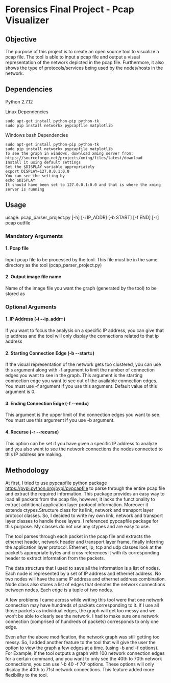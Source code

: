 # Forensics Final Project - Pcap Visualizer

## Objective

The purpose of this project is to create an open source tool to visualize a pcap file.
The tool is able to input a pcap file and output a visual representation of the network depicted in the pcap file.
Furthermore, it also shows the type of protocols/services being used by the nodes/hosts in the network.

## Dependencies

Python 2.7.12

Linux Dependencies

    sudo apt-get install python-pip python-tk
    sudo pip install networkx pypcapfile matplotlib

Windows bash Dependencies

    sudo apt-get install python-pip python-tk
    sudo pip install networkx pypcapfile matplotlib
    To see the graph in windows, download xming server from:
    https://sourceforge.net/projects/xming/files/latest/download
    Install it using default settings
    Set the $DISPLAY variable appropriately	
    export DISPLAY=127.0.0.1:0.0
    You can see the setting by
    echo $DISPLAY
    It should have been set to 127.0.0.1:0.0 and that is where the xming server is running

## Usage

usage: pcap_parser_project.py [-h] [-i IP_ADDR] [-b START] [-f END] [-r] pcap outfile

### Mandatory Arguments

#### 1. Pcap file
Input pcap file to be processed by the tool. This file must be in the same directory as the tool (pcap_parser_project.py)
#### 2. Output image file name
Name of the image file you want the graph (generated by the tool) to be stored as
### Optional Arguments

#### 1. IP Address (-i <ip address> --ip_addr=<ip address>)
If you want to focus the analysis on a specific IP address, you can give that ip address and the tool will only display the connections related to that ip address
#### 2. Starting Connection Edge (-b <edge number> --start=<edge number>)
If the visual representation of the network gets too clustered, you can use this argument along with -f argument to limit the number of connection edges  you want to see in the graph. This argument is the starting connection edge you want to see out of the available connection edges. You must use -f argument if you use this argument. Default value of this argument is 0.
#### 3. Ending Connection Edge (-f <edge number> --end=<edge number>)
This argument is the upper limit of the connection edges you want to see. You must use this argument if you use -b argument.
#### 4. Recurse (-r --recurse)
This option can be set if you have given a specific IP address to analyze and you also want to see the network connections the nodes connected to this IP address are making.
  
## Methodology

At first, I tried to use pypcapfile python package https://pypi.python.org/pypi/pypcapfile to parse through the entire pcap file and extract the required information. This package provides an easy way to load all packets from the pcap file, however, it lacks the functionality to extract additional application layer protocol information. Moreover it extends ctypes.Structure class for its link, network and transport layer protocol classes. So, I decided to write my own link, network and transport layer classes to handle those layers. I referenced pypcapfile package for this purpose. My classes do not use any ctypes and are easy to use.

The tool parses through each packet in the pcap file and extracts the ethernet header, network header and transport layer frame, finally inferring the application layer protocol. Ethernet, ip, tcp and udp classes look at the packet’s appropriate bytes and cross references it with its corresponding header to extract information from the packets. 

The data structure that I used to save all the information is a list of nodes. Each node is represented by a set of IP address and ethernet address. No two nodes will have the same IP address and ethernet address combination. Node class also stores a list of edges that denotes the network connections between nodes. Each edge is a tuple of two nodes.

A few problems I came across while writing this tool were that one network connection may have hundreds of packets corresponding to it. If I use all those packets as individual edges, the graph will get too messy and we won’t be able to clearly see the network. I had to make sure one network connection (comprised of hundreds of packets) corresponds to only one edge. 

Even after the above modification, the network graph was still getting too messy. So, I added another feature to the tool that will give the user the option to view the graph a few edges at a time. (using -b and -f options). For Example, if the tool outputs a graph with 100 network connection edges for a certain command, and you want to only see the 40th to 70th network connections, you can use ‘-b 40 -f 70’ options. These options will only display the 40th to 71st network connections. This feature added more flexibility to the tool. 
